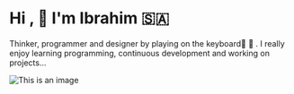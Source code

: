 # Hi ,  :hugs: I'm Ibrahim :saudi_arabia: 
Thinker, programmer and designer by playing on the keyboard:musical_score:    :musical_keyboard: . 
I really enjoy learning programming, continuous development and working on projects...


![This is an image](![image](https://user-images.githubusercontent.com/84044938/155384289-dea111e5-f37a-494f-ae4e-d96162389173.png))






















